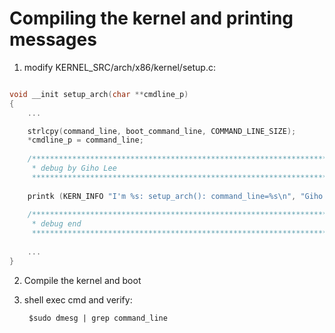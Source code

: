 # Compiling the kernel and printing messages

1. modify KERNEL_SRC/arch/x86/kernel/setup.c:

``` c

void __init setup_arch(char **cmdline_p)
{
	...

	strlcpy(command_line, boot_command_line, COMMAND_LINE_SIZE);
	*cmdline_p = command_line;
	
	/*********************************************************************************
	 * debug by Giho Lee
	 *********************************************************************************/
	
	printk (KERN_INFO "I'm %s: setup_arch(): command_line=%s\n", "Giho Lee", command_line);
	
	/*********************************************************************************
	 * debug end
	 *********************************************************************************/
	 
	...
}
```

2. Compile the kernel and boot

3. shell exec cmd and verify:
   
		$sudo dmesg | grep command_line
